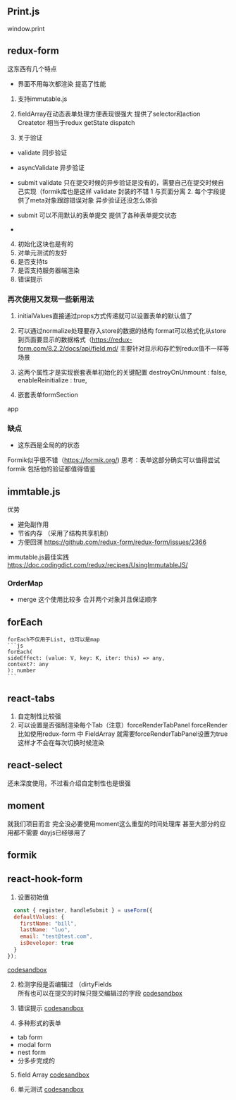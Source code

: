 ## Print.js
window.print

## redux-form
  这东西有几个特点
  - 界面不用每次都渲染  提高了性能
  1. 支持immutable.js
  2. fieldArray在动态表单处理方便表现很强大 
    提供了selector和action Createtor 相当于redux getState dispatch

  3. 关于验证
  - validate  同步验证
  - asyncValidate 异步验证
  - submit validate 
   只在提交时候的异步验证是没有的，需要自己在提交时候自己实现（formik库也是这样
  validate
   封装的不错 1 与页面分离 2. 每个字段提供了meta对象跟踪错误对象
   异步验证还没怎么体验

  - submit 可以不用默认的表单提交  提供了各种表单提交状态
  - 
  4. 初始化这块也是有的
  5. 对单元测试的友好
  6. 是否支持ts
  7. 是否支持服务器端渲染
  8. 错误提示
  
  ### 再次使用又发现一些新用法
  1. initialValues直接通过props方式传递就可以设置表单的默认值了 
  2. 可以通过normalize处理要存入store的数据的结构 format可以格式化从store到页面要显示的数据格式（https://redux-form.com/8.2.2/docs/api/field.md/
     主要针对显示和存贮到redux值不一样等场景
  3.  这两个属性才是实现嵌套表单初始化的关键配置
      destroyOnUnmount   : false,
      enableReinitialize : true,
  
  3. 嵌套表单formSection

app
  ### 缺点  
  - 这东西是全局的的状态

  Formik似乎很不错（https://formik.org/)
  思考：表单这部分确实可以值得尝试formik 包括他的验证都值得借鉴

## immtable.js
  优势
  - 避免副作用
  - 节省内存 （采用了结构共享机制）
  - 方便回溯 
  https://github.com/redux-form/redux-form/issues/2366

  immutable.js最佳实践
  https://doc.codingdict.com/redux/recipes/UsingImmutableJS/

  ### OrderMap
   - merge 这个使用比较多 合并两个对象并且保证顺序


  ## forEach
    forEach不仅用于List, 也可以是map
    ```js
    forEach(
    sideEffect: (value: V, key: K, iter: this) => any,
    context?: any
    ): number
    ```

## react-tabs
1. 自定制性比较强
2. 可以设置是否强制渲染每个Tab（注意）forceRenderTabPanel forceRender 
   比如使用redux-form 中 FieldArray 就需要forceRenderTabPanel设置为true这样才不会在每次切换时候渲染

## react-select
还未深度使用，不过看介绍自定制性也是很强


## moment
就我们项目而言 完全没必要使用moment这么重型的时间处理库  甚至大部分的应用都不需要
dayjs已经够用了

## formik

## react-hook-form
1. 设置初始值
  ```js
    const { register, handleSubmit } = useForm({
    defaultValues: {
      firstName: "bill",
      lastName: "luo",
      email: "test@test.com",
      isDeveloper: true
    }
  });
  ```
  [codesandbox](https://codesandbox.io/s/react-hook-form-defaultvalues-wv8c4?file=/src/index.js:146-327)

2. 检测字段是否编辑过 （dirtyFields  
  所有也可以在提交的时候只提交编辑过的字段
  [codesandbox](https://codesandbox.io/s/react-hook-form-formstate-dirty-touched-submitted-forked-wjk0k?file=/src/index.js:411-422)

3. 错误提示
   [codesandbox](https://codesandbox.io/s/react-hook-form-register-with-error-messages-h9m8p?file=/src/index.js:200-212)

4. 多种形式的表单
  - tab form
  - modal form 
  - nest form
  - 分多步完成的

5. field Array
   [codesandbox](https://react-hook-form.com/api/usefieldarray)

6. 单元测试
   [codesandbox](https://react-hook-form.com/advanced-usage#TestingForm)